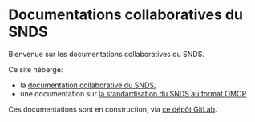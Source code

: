 # Documentations collaboratives du SNDS
<!-- SPDX-License-Identifier: MPL-2.0 -->

Bienvenue sur les documentations collaboratives du SNDS.

Ce site héberge:
- la [documentation collaborative du SNDS](/snds/),
- une documentation sur [la standardisation du SNDS au format OMOP](/omop/)


Ces documentations sont en construction, via [ce dépôt GitLab](https://gitlab.com/healthdatahub/documentation-snds).

